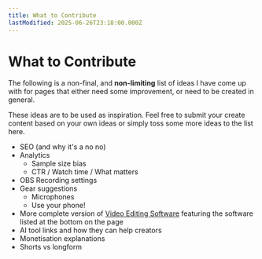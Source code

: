 ```yaml
---
title: What to Contribute
lastModified: 2025-06-26T23:18:00.000Z
---
```

# What to Contribute

The following is a non-final, and **non-limiting** list of ideas I have come up with for pages that either need some improvement, or need to be created in general.

These ideas are to be used as inspiration. Feel free to submit your create content based on your own ideas or simply toss some more ideas to the list here.

- SEO (and why it's a no no)
- Analytics 
    - Sample size bias
    - CTR / Watch time / What matters
- OBS Recording settings
- Gear suggestions
    - Microphones
    - Use your phone!
- More complete version of [Video Editing Software](/docs/content-creation/tools-resources/video-editing-software) featuring the software listed at the bottom on the page
- AI tool links and how they can help creators
- Monetisation explanations
- Shorts vs longform
